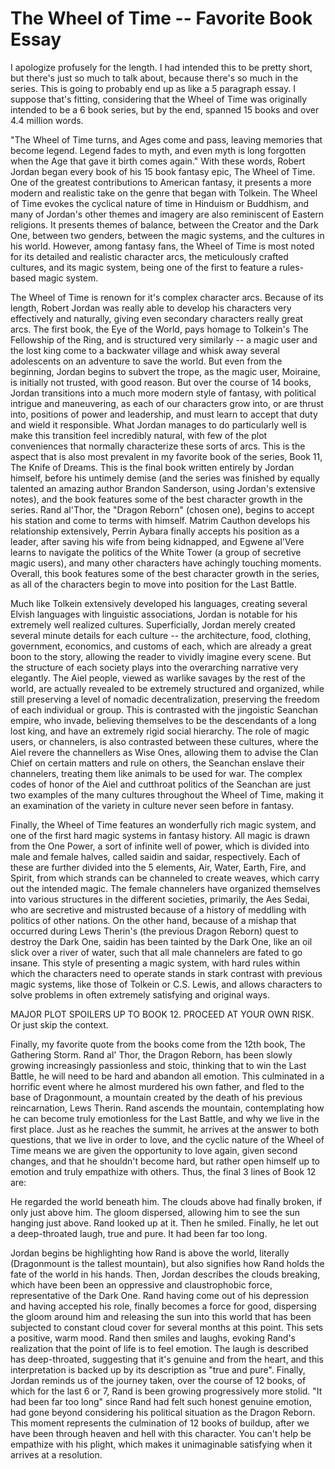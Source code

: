 # The Wheel of Time -- Favorite Book Essay

I apologize profusely for the length. I had intended this to be pretty short, but there's just so much to talk about, because there's so much in the series. This is going to probably end up as like a 5 paragraph essay. I suppose that's fitting, considering that the Wheel of Time was originally intended to be a 6 book series, but by the end, spanned 15 books and over 4.4 million words.


"The Wheel of Time turns, and Ages come and pass, leaving memories that become legend. Legend fades to myth, and even myth is long forgotten when the Age that gave it birth comes again." With these words, Robert Jordan began every book of his 15 book fantasy epic, The Wheel of Time. One of the greatest contributions to American fantasy, it presents a more modern and realistic take on the genre that began with Tolkein. The Wheel of Time evokes the cyclical nature of time in Hinduism or Buddhism, and many of Jordan's other themes and imagery are also reminiscent of Eastern religions. It presents themes of balance, between the Creator and the Dark One, between two genders, between the magic systems, and the cultures in his world. However, among fantasy fans, the Wheel of Time is most noted for its detailed and realistic character arcs, the meticulously crafted cultures, and its magic system, being one of the first to feature a rules-based magic system.

The Wheel of Time is renown for it's complex character arcs. Because of its length, Robert Jordan was really able to develop his characters very effectively and naturally, giving even secondary characters really great arcs. The first book, the Eye of the World, pays homage to Tolkein's The Fellowship of the Ring, and is structured very similarly -- a magic user and the lost king come to a backwater village and whisk away several adolescents on an adventure to save the world. But even from the beginning, Jordan begins to subvert the trope, as the magic user, Moiraine, is initially not trusted, with good reason. But over the course of 14 books, Jordan transitions into a much more modern style of fantasy, with political intrigue and maneuvering, as each of our characters grow into, or are thrust into, positions of power and leadership, and must learn to accept that duty and wield it responsible. What Jordan manages to do particularly well is make this transition feel incredibly natural, with few of the plot conveniences that normally characterize these sorts of arcs. This is the aspect that is also most prevalent in my favorite book of the series, Book 11, The Knife of Dreams. This is the final book written entirely by Jordan himself, before his untimely demise (and the series was finished by equally talented an amazing author Brandon Sanderson, using Jordan's extensive notes), and the book features some of the best character growth in the series. Rand al'Thor, the "Dragon Reborn" (chosen one), begins to accept his station and come to terms with himself. Matrim Cauthon develops his relationship extensively, Perrin Aybara finally accepts his position as a leader, after saving his wife from being kidnapped, and Egwene al'Vere learns to navigate the politics of the White Tower (a group of secretive magic users), and many other characters have achingly touching moments. Overall, this book features some of the best character growth in the series, as all of the characters begin to move into position for the Last Battle.

Much like Tolkein extensively developed his languages, creating several Elvish languages with linguistic associations, Jordan is notable for his extremely well realized cultures. Superficially, Jordan merely created several minute details for each culture -- the architecture, food, clothing, government, economics, and customs of each, which are already a great boon to the story, allowing the reader to vividly imagine every scene. But the structure of each society plays into the overarching narrative very elegantly. The Aiel people, viewed as warlike savages by the rest of the world, are actually revealed to be extremely structured and organized, while still preserving a level of nomadic decentralization, preserving the freedom of each individual or group. This is contrasted with the jingoistic Seanchan empire, who invade, believing themselves to be the descendants of a long lost king, and have an extremely rigid social hierarchy. The role of magic users, or channelers, is also contrasted between these cultures, where the Aiel revere the channellers as Wise Ones, allowing them to advise the Clan Chief on certain matters and rule on others, the Seanchan enslave their channelers, treating them like animals to be used for war. The complex codes of honor of the Aiel and cutthroat politics of the Seanchan are just two examples of the many cultures throughout the Wheel of Time, making it an examination of the variety in culture never seen before in fantasy. 

Finally, the Wheel of Time features an wonderfully rich magic system, and one of the first hard magic systems in fantasy history. All magic is drawn from the One Power, a sort of infinite well of power, which is divided into male and female halves, called saidin and saidar, respectively. Each of these are further divided into the 5 elements, Air, Water, Earth, Fire, and Spirit, from which strands can be channeled to create weaves, which carry out the intended magic. The female channelers have organized themselves into various structures in the different societies, primarily, the Aes Sedai, who are secretive and mistrusted because of a history of meddling with politics of other nations. On the other hand, because of a mishap that occurred during Lews Therin's (the previous Dragon Reborn) quest to destroy the Dark One, saidin has been tainted by the Dark One, like an oil slick over a river of water, such that all male channelers are fated to go insane. This style of presenting a magic system, with hard rules within which the characters need to operate stands in stark contrast with previous magic systems, like those of Tolkein or C.S. Lewis, and allows characters to solve problems in often extremely satisfying and original ways.

MAJOR PLOT SPOILERS UP TO BOOK 12. PROCEED AT YOUR OWN RISK. Or just skip the context.

Finally, my favorite quote from the books come from the 12th book, The Gathering Storm. Rand al' Thor, the Dragon Reborn, has been slowly growing increasingly passionless and stoic, thinking that to win the Last Battle, he will need to be hard and abandon all emotion. This culminated in a horrific event where he almost murdered his own father, and fled to the base of Dragonmount, a mountain created by the death of his previous reincarnation, Lews Therin. Rand ascends the mountain, contemplating how he can become truly emotionless for the Last Battle, and why we live in the first place. Just as he reaches the summit, he arrives at the answer to both questions, that we live in order to love, and the cyclic nature of the Wheel of Time means we are given the opportunity to love again, given second changes, and that he shouldn't become hard, but rather open himself up to emotion and truly empathize with others. Thus, the final 3 lines of Book 12 are:

He regarded the world beneath him. The clouds above had finally broken, if only just above him. The gloom dispersed, allowing him to see the sun hanging just above.
Rand looked up at it. Then he smiled. Finally, he let out a deep-throated laugh, true and pure.
It had been far too long. 


Jordan begins be highlighting how Rand is above the world, literally (Dragonmount is the tallest mountain), but also signifies how Rand holds the fate of the world in his hands. Then, Jordan describes the clouds breaking, which have been been an oppressive and claustrophobic force, representative of the Dark One. Rand having come out of his depression and having accepted his role, finally becomes a force for good, dispersing the gloom around him and releasing the sun into this world that has been subjected to constant cloud cover for several months at this point. This sets a positive, warm mood. Rand then smiles and laughs, evoking Rand's realization that the point of life is to feel emotion. The laugh is described has deep-throated, suggesting that it's genuine and from the heart, and this interpretation is backed up by its description as "true and pure". Finally, Jordan reminds us of the journey taken, over the course of 12 books, of which for the last 6 or 7, Rand is been growing progressively more stolid. "It had been far too long" since Rand had felt such honest genuine emotion, had gone beyond considering his political situation as the Dragon Reborn. This moment represents the culmination of 12 books of buildup, after we have been through heaven and hell with this character. You can't help be empathize with his plight, which makes it unimaginable satisfying when it arrives at a resolution.
